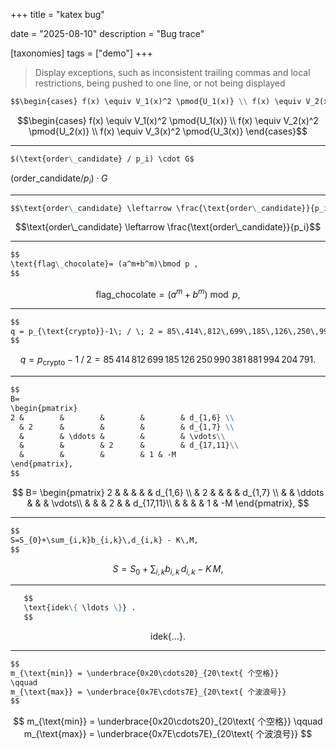 +++
title = "katex bug"

date = "2025-08-10"
description = "Bug trace"

[taxonomies]
tags = ["demo"]
+++

> Display exceptions, such as inconsistent trailing commas and local restrictions, being pushed to one line, or not being displayed

```markdown
$$\begin{cases} f(x) \equiv V_1(x)^2 \pmod{U_1(x)} \\ f(x) \equiv V_2(x)^2 \pmod{U_2(x)} \\ f(x) \equiv V_3(x)^2 \pmod{U_3(x)} \end{cases}$$
```

$$\begin{cases} f(x) \equiv V_1(x)^2 \pmod{U_1(x)} \\ f(x) \equiv V_2(x)^2 \pmod{U_2(x)} \\ f(x) \equiv V_3(x)^2 \pmod{U_3(x)} \end{cases}$$

---

```markdown
$(\text{order\_candidate} / p_i) \cdot G$
```

$(\text{order\_candidate} / p_i) \cdot G$

---

```markdown
$$\text{order\_candidate} \leftarrow \frac{\text{order\_candidate}}{p_i}$$
```

$$\text{order\_candidate} \leftarrow \frac{\text{order\_candidate}}{p_i}$$

---

```markdown
$$
\text{flag\_chocolate}= (a^m+b^m)\bmod p ,
$$
```

$$
\text{flag\_chocolate}= (a^m+b^m)\bmod p ,
$$

---

```markdown
$$
q = p_{\text{crypto}}-1\; / \; 2 = 85\,414\,812\,699\,185\,126\,250\,990\,381\,881\,994\,204\,791 .
$$
```

$$
q = p_{\text{crypto}}-1\; / \; 2 = 85\,414\,812\,699\,185\,126\,250\,990\,381\,881\,994\,204\,791 .
$$

---

```markdown
$$
B=
\begin{pmatrix}
2 &        &        &        &        & d_{1,6} \\
  & 2      &        &        &        & d_{1,7} \\
  &        & \ddots &        &        & \vdots\\
  &        &        & 2      &        & d_{17,11}\\
  &        &        &        & 1 & -M
\end{pmatrix},
$$
```

$$
B=
\begin{pmatrix}
2 &        &        &        &        & d_{1,6} \\
  & 2      &        &        &        & d_{1,7} \\
  &        & \ddots &        &        & \vdots\\
  &        &        & 2      &        & d_{17,11}\\
  &        &        &        & 1 & -M
\end{pmatrix},
$$

---

```markdown
$$
S=S_{0}+\sum_{i,k}b_{i,k}\,d_{i,k} - K\,M,
$$
```

$$
S=S_{0}+\sum_{i,k}b_{i,k}\,d_{i,k} - K\,M,
$$

---

```markdown
   $$
   \text{idek\{ \ldots \}} .
   $$
```

   $$
   \text{idek\{ \ldots \}} .
   $$

---

```markdown
$$
m_{\text{min}} = \underbrace{0x20\cdots20}_{20\text{ 个空格}} 
\qquad
m_{\text{max}} = \underbrace{0x7E\cdots7E}_{20\text{ 个波浪号}} 
$$
```

$$
m_{\text{min}} = \underbrace{0x20\cdots20}_{20\text{ 个空格}} 
\qquad
m_{\text{max}} = \underbrace{0x7E\cdots7E}_{20\text{ 个波浪号}} 
$$


